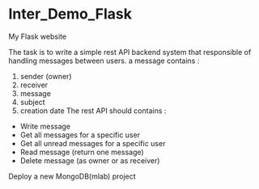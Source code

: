 # Inter_Demo_Flask

My Flask website

The task is to write a simple rest API backend system that responsible of
handling messages between users.
a message contains :

1. sender (owner)
2. receiver
3. message
4. subject
5. creation date
   The rest API should contains :

- Write message
- Get all messages for a specific user
- Get all unread messages for a specific user
- Read message (return one message)
- Delete message (as owner or as receiver)

Deploy a new MongoDB(mlab) project
